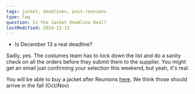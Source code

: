 ```yaml
---
tags: jacket, deadlines, post-reunions
type: faq
question: Is the Jacket Deadline Real?
lastModified: 2024-12-13
---
```


- Is December 13 a real deadline?

Sadly, yes. The costumes team has to lock down the list and do a sanity check on all the orders before they submit them to the supplier. You might get an email just confirming your selection this weekend, but yeah, it's real.

You will be able to buy a jacket after Reunions [here](https://princeton.reunioniq.com/shop/classof00). We think those should arrive in the fall (Oct/Nov)
